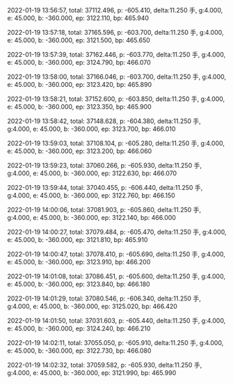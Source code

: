 2022-01-19 13:56:57, total: 37112.496, p: -605.410, delta:11.250 手, g:4.000, e: 45.000, b: -360.000, ep: 3122.110, bp: 465.940

2022-01-19 13:57:18, total: 37165.596, p: -603.700, delta:11.250 手, g:4.000, e: 45.000, b: -360.000, ep: 3121.500, bp: 465.650

2022-01-19 13:57:39, total: 37162.446, p: -603.770, delta:11.250 手, g:4.000, e: 45.000, b: -360.000, ep: 3124.790, bp: 466.070

2022-01-19 13:58:00, total: 37166.046, p: -603.700, delta:11.250 手, g:4.000, e: 45.000, b: -360.000, ep: 3123.420, bp: 465.890

2022-01-19 13:58:21, total: 37152.600, p: -603.850, delta:11.250 手, g:4.000, e: 45.000, b: -360.000, ep: 3123.350, bp: 465.900

2022-01-19 13:58:42, total: 37148.628, p: -604.380, delta:11.250 手, g:4.000, e: 45.000, b: -360.000, ep: 3123.700, bp: 466.010

2022-01-19 13:59:03, total: 37108.104, p: -605.280, delta:11.250 手, g:4.000, e: 45.000, b: -360.000, ep: 3123.200, bp: 466.060

2022-01-19 13:59:23, total: 37060.266, p: -605.930, delta:11.250 手, g:4.000, e: 45.000, b: -360.000, ep: 3122.630, bp: 466.070

2022-01-19 13:59:44, total: 37040.455, p: -606.440, delta:11.250 手, g:4.000, e: 45.000, b: -360.000, ep: 3122.760, bp: 466.150

2022-01-19 14:00:06, total: 37081.903, p: -605.860, delta:11.250 手, g:4.000, e: 45.000, b: -360.000, ep: 3122.140, bp: 466.000

2022-01-19 14:00:27, total: 37079.484, p: -605.470, delta:11.250 手, g:4.000, e: 45.000, b: -360.000, ep: 3121.810, bp: 465.910

2022-01-19 14:00:47, total: 37078.410, p: -605.690, delta:11.250 手, g:4.000, e: 45.000, b: -360.000, ep: 3123.910, bp: 466.200

2022-01-19 14:01:08, total: 37086.451, p: -605.600, delta:11.250 手, g:4.000, e: 45.000, b: -360.000, ep: 3123.840, bp: 466.180

2022-01-19 14:01:29, total: 37080.546, p: -606.340, delta:11.250 手, g:4.000, e: 45.000, b: -360.000, ep: 3125.020, bp: 466.420

2022-01-19 14:01:50, total: 37031.603, p: -605.440, delta:11.250 手, g:4.000, e: 45.000, b: -360.000, ep: 3124.240, bp: 466.210

2022-01-19 14:02:11, total: 37055.050, p: -605.910, delta:11.250 手, g:4.000, e: 45.000, b: -360.000, ep: 3122.730, bp: 466.080

2022-01-19 14:02:32, total: 37059.582, p: -605.930, delta:11.250 手, g:4.000, e: 45.000, b: -360.000, ep: 3121.990, bp: 465.990
